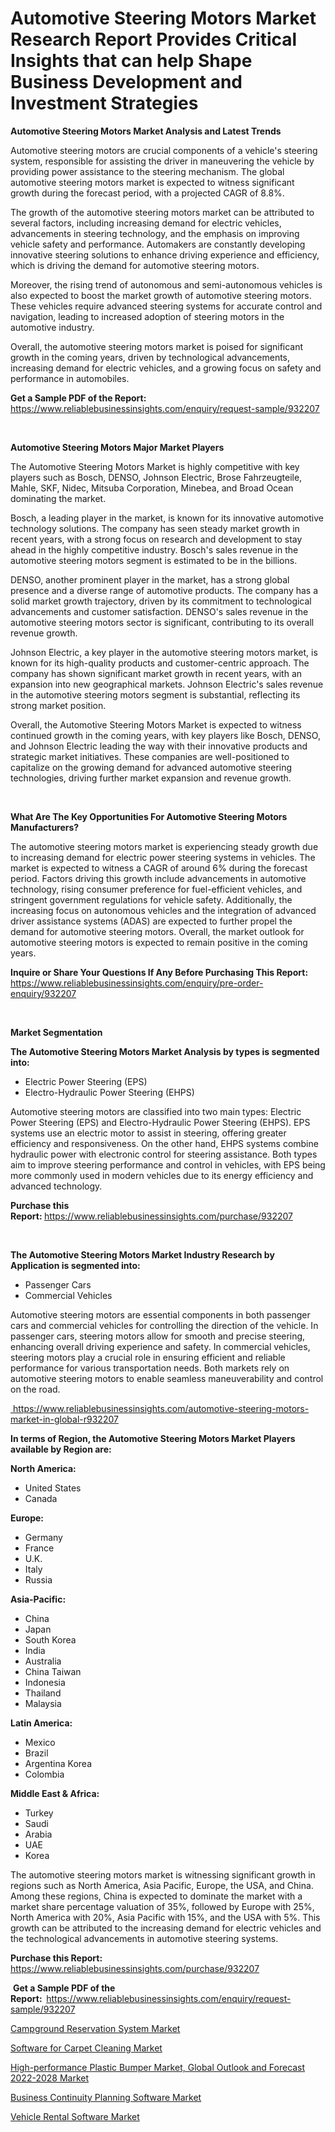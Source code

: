 <p><h1>Automotive Steering Motors Market Research Report Provides Critical Insights that can help Shape Business Development and Investment Strategies</h1></p><p><strong>Automotive Steering Motors Market Analysis and Latest Trends</strong></p>
<p><p>Automotive steering motors are crucial components of a vehicle's steering system, responsible for assisting the driver in maneuvering the vehicle by providing power assistance to the steering mechanism. The global automotive steering motors market is expected to witness significant growth during the forecast period, with a projected CAGR of 8.8%.</p><p>The growth of the automotive steering motors market can be attributed to several factors, including increasing demand for electric vehicles, advancements in steering technology, and the emphasis on improving vehicle safety and performance. Automakers are constantly developing innovative steering solutions to enhance driving experience and efficiency, which is driving the demand for automotive steering motors.</p><p>Moreover, the rising trend of autonomous and semi-autonomous vehicles is also expected to boost the market growth of automotive steering motors. These vehicles require advanced steering systems for accurate control and navigation, leading to increased adoption of steering motors in the automotive industry.</p><p>Overall, the automotive steering motors market is poised for significant growth in the coming years, driven by technological advancements, increasing demand for electric vehicles, and a growing focus on safety and performance in automobiles.</p></p>
<p><strong>Get a Sample PDF of the Report:&nbsp;</strong> <a href="https://www.reliablebusinessinsights.com/enquiry/request-sample/932207">https://www.reliablebusinessinsights.com/enquiry/request-sample/932207</a></p>
<p>&nbsp;</p>
<p><strong>Automotive Steering Motors Major Market Players</strong></p>
<p><p>The Automotive Steering Motors Market is highly competitive with key players such as Bosch, DENSO, Johnson Electric, Brose Fahrzeugteile, Mahle, SKF, Nidec, Mitsuba Corporation, Minebea, and Broad Ocean dominating the market. </p><p>Bosch, a leading player in the market, is known for its innovative automotive technology solutions. The company has seen steady market growth in recent years, with a strong focus on research and development to stay ahead in the highly competitive industry. Bosch's sales revenue in the automotive steering motors segment is estimated to be in the billions.</p><p>DENSO, another prominent player in the market, has a strong global presence and a diverse range of automotive products. The company has a solid market growth trajectory, driven by its commitment to technological advancements and customer satisfaction. DENSO's sales revenue in the automotive steering motors sector is significant, contributing to its overall revenue growth.</p><p>Johnson Electric, a key player in the automotive steering motors market, is known for its high-quality products and customer-centric approach. The company has shown significant market growth in recent years, with an expansion into new geographical markets. Johnson Electric's sales revenue in the automotive steering motors segment is substantial, reflecting its strong market position.</p><p>Overall, the Automotive Steering Motors Market is expected to witness continued growth in the coming years, with key players like Bosch, DENSO, and Johnson Electric leading the way with their innovative products and strategic market initiatives. These companies are well-positioned to capitalize on the growing demand for advanced automotive steering technologies, driving further market expansion and revenue growth.</p></p>
<p>&nbsp;</p>
<p><strong>What Are The Key Opportunities For Automotive Steering Motors Manufacturers?</strong></p>
<p><p>The automotive steering motors market is experiencing steady growth due to increasing demand for electric power steering systems in vehicles. The market is expected to witness a CAGR of around 6% during the forecast period. Factors driving this growth include advancements in automotive technology, rising consumer preference for fuel-efficient vehicles, and stringent government regulations for vehicle safety. Additionally, the increasing focus on autonomous vehicles and the integration of advanced driver assistance systems (ADAS) are expected to further propel the demand for automotive steering motors. Overall, the market outlook for automotive steering motors is expected to remain positive in the coming years.</p></p>
<p><strong>Inquire or Share Your Questions If Any Before Purchasing This Report:</strong> <a href="https://www.reliablebusinessinsights.com/enquiry/pre-order-enquiry/932207">https://www.reliablebusinessinsights.com/enquiry/pre-order-enquiry/932207</a></p>
<p>&nbsp;</p>
<p><strong>Market Segmentation</strong></p>
<p><strong>The Automotive Steering Motors Market Analysis by types is segmented into:</strong></p>
<p><ul><li>Electric Power Steering (EPS)</li><li>Electro-Hydraulic Power Steering (EHPS)</li></ul></p>
<p><p>Automotive steering motors are classified into two main types: Electric Power Steering (EPS) and Electro-Hydraulic Power Steering (EHPS). EPS systems use an electric motor to assist in steering, offering greater efficiency and responsiveness. On the other hand, EHPS systems combine hydraulic power with electronic control for steering assistance. Both types aim to improve steering performance and control in vehicles, with EPS being more commonly used in modern vehicles due to its energy efficiency and advanced technology.</p></p>
<p><strong>Purchase this Report:&nbsp;</strong><a href="https://www.reliablebusinessinsights.com/purchase/932207">https://www.reliablebusinessinsights.com/purchase/932207</a></p>
<p>&nbsp;</p>
<p><strong>The Automotive Steering Motors Market Industry Research by Application is segmented into:</strong></p>
<p><ul><li>Passenger Cars</li><li>Commercial Vehicles</li></ul></p>
<p><p>Automotive steering motors are essential components in both passenger cars and commercial vehicles for controlling the direction of the vehicle. In passenger cars, steering motors allow for smooth and precise steering, enhancing overall driving experience and safety. In commercial vehicles, steering motors play a crucial role in ensuring efficient and reliable performance for various transportation needs. Both markets rely on automotive steering motors to enable seamless maneuverability and control on the road.</p></p>
<p><a href="https://www.reliablebusinessinsights.com/automotive-steering-motors-market-in-global-r932207">&nbsp;https://www.reliablebusinessinsights.com/automotive-steering-motors-market-in-global-r932207</a></p>
<p><strong>In terms of Region, the Automotive Steering Motors Market Players available by Region are:</strong></p>
<p>
    <p> <strong> North America: </strong>
        <ul>
            <li>United States</li>
            <li>Canada</li>
        </ul>
        </p> 
    <p> <strong> Europe: </strong>
        <ul>
            <li>Germany</li>
            <li>France</li>
            <li>U.K.</li>
            <li>Italy</li>
            <li>Russia</li>
        </ul>
        </p> 
    <p> <strong> Asia-Pacific: </strong>
        <ul>
            <li>China</li>
            <li>Japan</li>
            <li>South Korea</li>
            <li>India</li>
            <li>Australia</li>
            <li>China Taiwan</li>
            <li>Indonesia</li>
            <li>Thailand</li>
            <li>Malaysia</li>
        </ul>
        </p> 
    <p> <strong> Latin America: </strong>
        <ul>
            <li>Mexico</li>
            <li>Brazil</li>
            <li>Argentina Korea</li>
            <li>Colombia</li>
        </ul>
        </p> 
    <p> <strong> Middle East & Africa: </strong>
        <ul>
            <li>Turkey</li>
            <li>Saudi</li>
            <li>Arabia</li>
            <li>UAE</li>
            <li>Korea</li>
        </ul>
    </p>
    </p>
<p><p>The automotive steering motors market is witnessing significant growth in regions such as North America, Asia Pacific, Europe, the USA, and China. Among these regions, China is expected to dominate the market with a market share percentage valuation of 35%, followed by Europe with 25%, North America with 20%, Asia Pacific with 15%, and the USA with 5%. This growth can be attributed to the increasing demand for electric vehicles and the technological advancements in automotive steering systems.</p></p>
<p><strong>Purchase this Report: </strong><a href="https://www.reliablebusinessinsights.com/purchase/932207">https://www.reliablebusinessinsights.com/purchase/932207</a></p>
<p>&nbsp;<strong>Get a Sample PDF of the Report:&nbsp;&nbsp;</strong><a href="https://www.reliablebusinessinsights.com/enquiry/request-sample/932207">https://www.reliablebusinessinsights.com/enquiry/request-sample/932207</a></p>
<p><strong></strong></p>
<p><p><a href="https://medium.com/@crystalwastonh89/global-campground-reservation-system-market-opportunities-and-forecast-for-period-from-2024-to-2031-249c336dab1b">Campground Reservation System Market</a></p><p><a href="https://medium.com/@crystalwastonh89/software-for-carpet-cleaning-market-forecast-global-market-trends-and-analysis-from-2024-to-2031-df2e247f4d42">Software for Carpet Cleaning Market</a></p><p><a href="https://issuu.com/reportprime-2/docs/high-performance-plastic-bumper-mar_60fe0f633a3221">High-performance Plastic Bumper Market, Global Outlook and Forecast 2022-2028 Market</a></p><p><a href="https://medium.com/@rachel.payne546456/global-business-continuity-planning-software-industry-analysis-share-growth-trends-and-forecast-cdd9f67c21a7">Business Continuity Planning Software Market</a></p><p><a href="https://medium.com/@crystalwastonh89/global-vehicle-rental-software-market-sector-2024-2031-market-metrics-and-market-strategic-f9ddc5fae50b">Vehicle Rental Software Market</a></p></p>